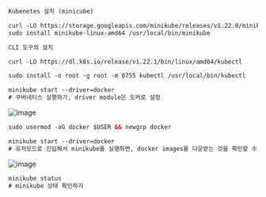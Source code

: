 ```html:ku.html
Kubenetes 설치 (minicube) 

curl -LO https://storage.googleapis.com/minikube/releases/v1.22.0/minikube-linux-amd64 
sudo install minikube-linux-amd64 /usr/local/bin/minikube 

CLI 도구의 설치 

curl -LO https://dl.k8s.io/release/v1.22.1/bin/linux/amd64/kubectl 

sudo install -o root -g root -m 0755 kubectl /usr/local/bin/kubectl 
```
```html:ku1.html
minikube start --driver=docker
# 쿠버네티스 실행하기, driver module은 도커로 설정
```
![image](https://user-images.githubusercontent.com/58325946/217416911-7507500e-1f6e-455d-9660-0ca3cc22b451.png)
```html:ku2.html
sudo usermod -aG docker $USER && newgrp docker

minikube start --driver=docker
# 유저모드로 진입해서 minikube를 실행하면, docker images를 다운받는 것을 확인할 수 있다.
```
![image](https://user-images.githubusercontent.com/58325946/217417321-6d4c97a4-d387-4f0b-9ec3-e9cd1aef0841.png)
```html:ku3.html
minikube status
# minikube 상태 확인하기
```
